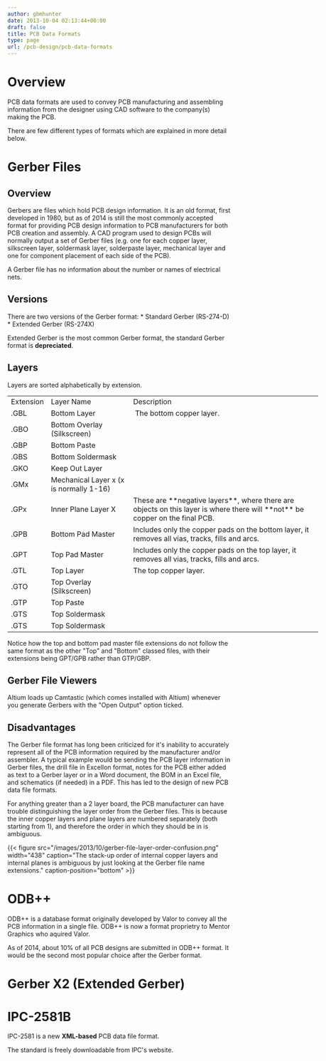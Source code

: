 ```yaml
---
author: gbmhunter
date: 2013-10-04 02:13:44+00:00
draft: false
title: PCB Data Formats
type: page
url: /pcb-design/pcb-data-formats
---
```


# Overview

PCB data formats are used to convey PCB manufacturing and assembling information from the designer using CAD software to the company(s) making the PCB.

There are few different types of formats which are explained in more detail below.

# Gerber Files

## Overview

Gerbers are files which hold PCB design information. It is an old format, first developed in 1980, but as of 2014 is still the most commonly accepted format for providing PCB design information to PCB manufacturers for both PCB creation and assembly. A CAD program used to design PCBs will normally output a set of Gerber files (e.g. one for each copper layer, silkscreen layer, soldermask layer, solderpaste layer, mechanical layer and one for component placement of each side of the PCB).

A Gerber file has no information about the number or names of electrical nets.

## Versions

There are two versions of the Gerber format:  * Standard Gerber (RS-274-D)  * Extended Gerber (RS-274X)

Extended Gerber is the most common Gerber format, the standard Gerber format is **depreciated**. 

## Layers

Layers are sorted alphabetically by extension.

<table style="width: 700px;" ><tbody ><tr >
<td >Extension
</td>
<td >Layer Name
</td>
<td >Description
</td></tr><tr >
<td >.GBL
</td>
<td >Bottom Layer
</td>
<td > The bottom copper layer.
</td></tr><tr >
<td >.GBO
</td>
<td >Bottom Overlay (Silkscreen)
</td>
<td > 
</td></tr><tr >
<td >.GBP
</td>
<td >Bottom Paste
</td>
<td > 
</td></tr><tr >
<td >.GBS
</td>
<td >Bottom Soldermask
</td>
<td > 
</td></tr><tr >
<td >.GKO
</td>
<td >Keep Out Layer
</td>
<td > 
</td></tr><tr >
<td >.GMx
</td>
<td >Mechanical Layer x (x is normally 1-16)
</td>
<td > 
</td></tr><tr >
<td >.GPx
</td>
<td >Inner Plane Layer X
</td>
<td >These are **negative layers**, where there are objects on this layer is where there will **not** be copper on the final PCB.
</td></tr><tr >
<td >.GPB
</td>
<td >Bottom Pad Master
</td>
<td >Includes only the copper pads on the bottom layer, it removes all vias, tracks, fills and arcs.
</td></tr><tr >
<td >.GPT
</td>
<td >Top Pad Master
</td>
<td >Includes only the copper pads on the top layer, it removes all vias, tracks, fills and arcs.
</td></tr><tr >
<td >.GTL
</td>
<td >Top Layer
</td>
<td >The top copper layer.
</td></tr><tr >
<td >.GTO
</td>
<td >Top Overlay (Silkscreen)
</td>
<td > 
</td></tr><tr >
<td >.GTP
</td>
<td >Top Paste
</td>
<td > 
</td></tr><tr >
<td >.GTS
</td>
<td >Top Soldermask
</td>
<td > 
</td></tr><tr >
<td >.GTS
</td>
<td >Top Soldermask
</td>
<td > 
</td></tr></tbody></table>

Notice how the top and bottom pad master file extensions do not follow the same format as the other "Top" and "Bottom" classed files, with their extensions being GPT/GPB rather than GTP/GBP.

## Gerber File Viewers

Altium loads up Camtastic (which comes installed with Altium) whenever you generate Gerbers with the "Open Output" option ticked.

## Disadvantages

The Gerber file format has long been criticized for it's inability to accurately represent all of the PCB information required by the manufacturer and/or assembler. A typical example would be sending the PCB layer information in Gerber files, the drill file in Excellon format, notes for the PCB either added as text to a Gerber layer or in a Word document, the BOM in an Excel file, and schematics (if needed) in a PDF. This has led to the design of new PCB data file formats.

For anything greater than a 2 layer board, the PCB manufacturer can have trouble distinguishing the layer order from the Gerber files. This is because the inner copper layers and plane layers are numbered separately (both starting from 1), and therefore the order in which they should be in is ambiguous.

{{< figure src="/images/2013/10/gerber-file-layer-order-confusion.png" width="438" caption="The stack-up order of internal copper layers and internal planes is ambiguous by just looking at the Gerber file name extensions." caption-position="bottom" >}}

# ODB++

ODB++ is a database format originally developed by Valor to convey all the PCB information in a single file. ODB++ is now a format proprietry to Mentor Graphics who aquired Valor.

As of 2014, about 10% of all PCB designs are submitted in ODB++ format. It would be the second most popular choice after the Gerber format.

# Gerber X2 (Extended Gerber)

# IPC-2581B

IPC-2581 is a new **XML-based** PCB data file format.

The standard is freely downloadable from IPC's website.
